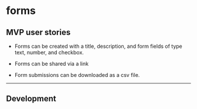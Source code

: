 # forms

## MVP user stories

- Forms can be created with a title, description, and form fields of type text, number, and checkbox.

- Forms can be shared via a link

- Form submissions can be downloaded as a csv file.

___

## Development
